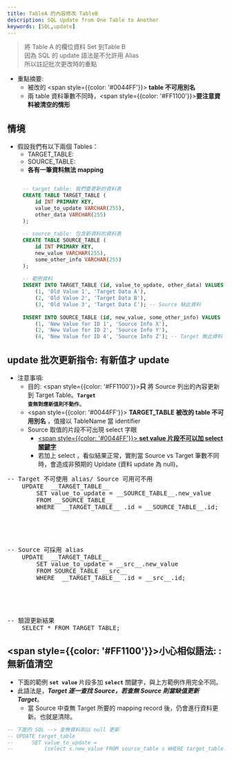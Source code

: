 ```yaml
---
title: TableA 的內容修改 TableB
description: SQL Update from One Table to Another
keywords: [SQL,update]
---
```


> 將 Table A 的欄位資料 Set 到Table B  
> 因為 SQL 的 update 語法是不允許用 Alias  
> 所以註記批次更改時的重點  

* 重點摘要: 
    * 被改的 <span style={{color: '#0044FF'}}> __table 不可用別名__ </span>
    * 兩 table 資料筆數不同時，<span style={{color: '#FF1100'}}>__要注意資料被清空的情形__</span>  

## 情境
* 假設我們有以下兩個 Tables：
    * TARGET_TABLE:  
    * SOURCE_TABLE:  
    * __各有一筆資料無法 mapping__  

```sql

     -- target_table: 我們要更新的資料表
     CREATE TABLE TARGET_TABLE (
         id INT PRIMARY KEY,
         value_to_update VARCHAR(255),
         other_data VARCHAR(255)
     );
    
     -- source_table: 包含新資料的資料表
     CREATE TABLE SOURCE_TABLE (
         id INT PRIMARY KEY,
         new_value VARCHAR(255),
         some_other_info VARCHAR(255)
     );
    
     -- 範例資料
     INSERT INTO TARGET_TABLE (id, value_to_update, other_data) VALUES
         (1, 'Old Value 1', 'Target Data A'),
         (2, 'Old Value 2', 'Target Data B'),
         (3, 'Old Value 3', 'Target Data C'); -- Source 缺此資料
    
     INSERT INTO SOURCE_TABLE (id, new_value, some_other_info) VALUES
         (1, 'New Value for ID 1', 'Source Info X'),
         (2, 'New Value for ID 2', 'Source Info Y'),
         (4, 'New Value for ID 4', 'Source Info Z'); -- Target 無此資料

```

## update 批次更新指令: 有新值才 update
* 注意事項: 
    * 目的: <span style={{color: '#FF1100'}}>__只__</span> 將 Source 列出的內容更新到 Target Table。<code>__Target 查無對應新值則不動作__</code>。
    * <span style={{color: '#0044FF'}}> __TARGET_TABLE 被改的 table 不可用別名__ </span>，值接以 TableName 當 identifier  
    * Source 取值的片段不可出現 select 字眼
        * [<span style={{color: '#0044FF'}}> __set value 片段不可以加 select 關鍵字__ </span>](#update_to_null)
        * 若加上 select ，看似結果正常，實則當 Source vs Target 筆數不同時，會造成非預期的 Upldate \(資料 update 為  null)。

<pre>
-- Target 不可使用 alias/ Source 可用可不用
&nbsp;&nbsp;&nbsp;&nbsp;UPDATE <span style={{color: '#0044FF'}}> __TARGET_TABLE__ </span>
&nbsp;&nbsp;&nbsp;&nbsp;&nbsp;&nbsp;&nbsp;&nbsp;SET value_to_update = <span style={{color: '#FF1100'}}>__SOURCE_TABLE__</span>.new_value
&nbsp;&nbsp;&nbsp;&nbsp;&nbsp;&nbsp;&nbsp;&nbsp;FROM <span style={{color: '#FF1100'}}>__SOURCE_TABLE__</span>
&nbsp;&nbsp;&nbsp;&nbsp;&nbsp;&nbsp;&nbsp;&nbsp;WHERE <span style={{color: '#0044FF'}}> __TARGET_TABLE__ </span>.id = <span style={{color: '#FF1100'}}>__SOURCE_TABLE__</span>.id;
<br/>
<br/>
    
-- Source 可採用 alias
&nbsp;&nbsp;&nbsp;&nbsp;UPDATE <span style={{color: '#0044FF'}}> __TARGET_TABLE__ </span>
&nbsp;&nbsp;&nbsp;&nbsp;&nbsp;&nbsp;&nbsp;&nbsp;SET value_to_update = <span style={{color: '#FF1100'}}>__src__</span>.new_value
&nbsp;&nbsp;&nbsp;&nbsp;&nbsp;&nbsp;&nbsp;&nbsp;FROM SOURCE_TABLE <span style={{color: '#FF1100'}}>__src__</span>
&nbsp;&nbsp;&nbsp;&nbsp;&nbsp;&nbsp;&nbsp;&nbsp;WHERE <span style={{color: '#0044FF'}}> __TARGET_TABLE__ </span>.id = <span style={{color: '#FF1100'}}>__src__</span>.id;
<br/>
<br/>

-- 驗證更新結果
&nbsp;&nbsp;&nbsp;&nbsp;SELECT * FROM TARGET_TABLE;  
</pre>


##  <span style={{color: '#FF1100'}}>__小心相似語法__</span>: : 無新值清空 <span id="update_to_null">&nbsp;</span>
* 下面的範例 <code>__set value__</code> 片段多加 <code>__select__</code> 關鍵字，與上方範例作用完全不同。
* 此語法是，___Target 逐一查找 Source，若查無 Source 則當缺值更新 Target___。
    * 當 Source 中查無 Target 所要的 mapping record 後，仍會進行資料更新。也就是清除。

```sql 
-- 下面的 SQL --> 查無資料則以 null 更新
-- UPDATE target_table 
--      SET value_to_update = 
--          (select s.new_value FROM source_table s WHERE target_table.id = s.id) ; -- 查無資料則以 null 更新
```